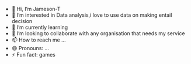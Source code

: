 - 👋 Hi, I’m Jameson-T
- 👀 I’m interested in Data analysis,i love to use data on making entail decision 
- 🌱 I’m currently learning 
- 💞️ I’m looking to collaborate with any organisation that needs my service 
- 📫 How to reach me ...
- 😄 Pronouns: ...
- ⚡ Fun fact: games

<!---
jameson-T/jameson-T is a ✨ special ✨ repository because its `README.md` (this file) appears on your GitHub profile.
You can click the Preview link to take a look at your changes.
--->
